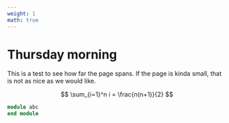 ```yaml
---
weight: 1
math: true
---
```


# Thursday morning

This is a test to see how far the page spans. If the page is kinda small, that is not as nice as we would like.

$$ \sum_{i=1}^n i = \frac{n(n+1)}{2}  $$
```fortran
module abc
end module
```
